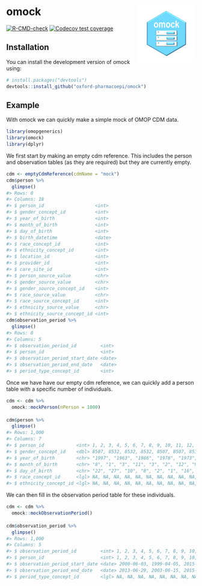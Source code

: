 
<!-- README.md is generated from README.Rmd. Please edit that file -->

# omock <img src="man/figures/logo.png" align="right" height="150"/>

<!-- badges: start -->

[![R-CMD-check](https://github.com/oxford-pharmacoepi/omock/actions/workflows/R-CMD-check.yaml/badge.svg)](https://github.com/oxford-pharmacoepi/omock/actions/workflows/R-CMD-check.yaml)
[![Codecov test
coverage](https://codecov.io/gh/oxford-pharmacoepi/omock/branch/main/graph/badge.svg)](https://app.codecov.io/gh/oxford-pharmacoepi/omock?branch=main)
<!-- badges: end -->

## Installation

You can install the development version of omock using:

``` r
# install.packages("devtools")
devtools::install_github("oxford-pharmacoepi/omock")
```

## Example

With omock we can quickly make a simple mock of OMOP CDM data.

``` r
library(omopgenerics)
library(omock)
library(dplyr)
```

We first start by making an empty cdm reference. This includes the
person and observation tables (as they are required) but they are
currently empty.

``` r
cdm <- emptyCdmReference(cdmName = "mock")
cdm$person %>% 
  glimpse()
#> Rows: 0
#> Columns: 18
#> $ person_id                   <int> 
#> $ gender_concept_id           <int> 
#> $ year_of_birth               <int> 
#> $ month_of_birth              <int> 
#> $ day_of_birth                <int> 
#> $ birth_datetime              <date> 
#> $ race_concept_id             <int> 
#> $ ethnicity_concept_id        <int> 
#> $ location_id                 <int> 
#> $ provider_id                 <int> 
#> $ care_site_id                <int> 
#> $ person_source_value         <chr> 
#> $ gender_source_value         <chr> 
#> $ gender_source_concept_id    <int> 
#> $ race_source_value           <chr> 
#> $ race_source_concept_id      <int> 
#> $ ethnicity_source_value      <chr> 
#> $ ethnicity_source_concept_id <int>
cdm$observation_period %>% 
  glimpse()
#> Rows: 0
#> Columns: 5
#> $ observation_period_id         <int> 
#> $ person_id                     <int> 
#> $ observation_period_start_date <date> 
#> $ observation_period_end_date   <date> 
#> $ period_type_concept_id        <int>
```

Once we have have our empty cdm reference, we can quickly add a person
table with a specific number of individuals.

``` r
cdm <- cdm %>% 
  omock::mockPerson(nPerson = 1000)

cdm$person %>% 
  glimpse()
#> Rows: 1,000
#> Columns: 7
#> $ person_id            <int> 1, 2, 3, 4, 5, 6, 7, 8, 9, 10, 11, 12, 13, 14, 15…
#> $ gender_concept_id    <dbl> 8507, 8532, 8532, 8532, 8507, 8507, 8532, 8532, 8…
#> $ year_of_birth        <chr> "1997", "1963", "1986", "1978", "1973", "1961", "…
#> $ month_of_birth       <chr> "8", "1", "3", "11", "3", "2", "12", "9", "7", "6…
#> $ day_of_birth         <chr> "22", "27", "10", "8", "2", "1", "16", "5", "23",…
#> $ race_concept_id      <lgl> NA, NA, NA, NA, NA, NA, NA, NA, NA, NA, NA, NA, N…
#> $ ethnicity_concept_id <lgl> NA, NA, NA, NA, NA, NA, NA, NA, NA, NA, NA, NA, N…
```

We can then fill in the observation period table for these individuals.

``` r
cdm <- cdm %>% 
  omock::mockObservationPeriod()

cdm$observation_period %>% 
  glimpse()
#> Rows: 1,000
#> Columns: 5
#> $ observation_period_id         <int> 1, 2, 3, 4, 5, 6, 7, 8, 9, 10, 11, 12, 1…
#> $ person_id                     <int> 1, 2, 3, 4, 5, 6, 7, 8, 9, 10, 11, 12, 1…
#> $ observation_period_start_date <date> 2000-06-03, 1999-04-05, 2015-01-15, 198…
#> $ observation_period_end_date   <date> 2013-06-29, 2003-06-15, 2015-10-11, 201…
#> $ period_type_concept_id        <lgl> NA, NA, NA, NA, NA, NA, NA, NA, NA, NA, …
```
